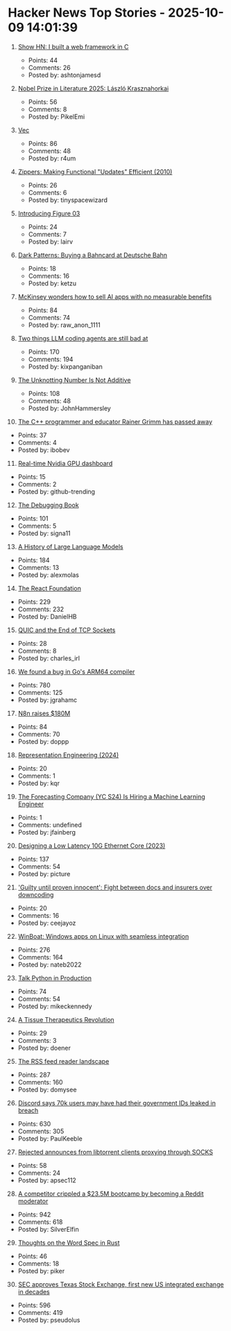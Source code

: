 # Hacker News Top Stories - 2025-10-09 14:01:39

1. [Show HN: I built a web framework in C](https://github.com/ashtonjamesd/lavandula)
   - Points: 44
   - Comments: 26
   - Posted by: ashtonjamesd

2. [Nobel Prize in Literature 2025: László Krasznahorkai](https://www.nobelprize.org/prizes/literature/2025/press-release/)
   - Points: 56
   - Comments: 8
   - Posted by: PikelEmi

3. [Vec<T>](https://marma.dev/articles/2025/under-the-hood-vec-t)
   - Points: 86
   - Comments: 48
   - Posted by: r4um

4. [Zippers: Making Functional "Updates" Efficient (2010)](http://www.goodmath.org/blog/2010/01/13/zippers-making-functional-updates-efficient/)
   - Points: 26
   - Comments: 6
   - Posted by: tinyspacewizard

5. [Introducing Figure 03](https://www.figure.ai/news/introducing-figure-03)
   - Points: 24
   - Comments: 7
   - Posted by: lairv

6. [Dark Patterns: Buying a Bahncard at Deutsche Bahn](https://www.ketzu.net/dark-patterns-buying-a-bahncard-at-deutsche-bahn/)
   - Points: 18
   - Comments: 16
   - Posted by: ketzu

7. [McKinsey wonders how to sell AI apps with no measurable benefits](https://www.theregister.com/2025/10/09/mckinsey_ai_monetization/)
   - Points: 84
   - Comments: 74
   - Posted by: raw_anon_1111

8. [Two things LLM coding agents are still bad at](https://kix.dev/two-things-llm-coding-agents-are-still-bad-at/)
   - Points: 170
   - Comments: 194
   - Posted by: kixpanganiban

9. [The Unknotting Number Is Not Additive](https://divisbyzero.com/2025/10/08/the-unknotting-number-is-not-additive/)
   - Points: 108
   - Comments: 48
   - Posted by: JohnHammersley

10. [The C++ programmer and educator Rainer Grimm has passed away](https://www.modernescpp.com/index.php/my-als-journey-31-31-the-end/)
   - Points: 37
   - Comments: 4
   - Posted by: ibobev

11. [Real-time Nvidia GPU dashboard](https://github.com/psalias2006/gpu-hot)
   - Points: 15
   - Comments: 2
   - Posted by: github-trending

12. [The Debugging Book](https://www.debuggingbook.org/)
   - Points: 101
   - Comments: 5
   - Posted by: signa11

13. [A History of Large Language Models](https://gregorygundersen.com/blog/2025/10/01/large-language-models/)
   - Points: 184
   - Comments: 13
   - Posted by: alexmolas

14. [The React Foundation](https://engineering.fb.com/2025/10/07/open-source/introducing-the-react-foundation-the-new-home-for-react-react-native/)
   - Points: 229
   - Comments: 232
   - Posted by: DanielHB

15. [QUIC and the End of TCP Sockets](https://codemia.io/blog/path/QUIC-and-the-End-of-TCP-Sockets-How-User-Space-Transport-Rewrites-Flow-Control)
   - Points: 28
   - Comments: 8
   - Posted by: charles_irl

16. [We found a bug in Go's ARM64 compiler](https://blog.cloudflare.com/how-we-found-a-bug-in-gos-arm64-compiler/)
   - Points: 780
   - Comments: 125
   - Posted by: jgrahamc

17. [N8n raises $180M](https://blog.n8n.io/series-c/)
   - Points: 84
   - Comments: 70
   - Posted by: doppp

18. [Representation Engineering (2024)](https://vgel.me/posts/representation-engineering/)
   - Points: 20
   - Comments: 1
   - Posted by: kqr

19. [The Forecasting Company (YC S24) Is Hiring a Machine Learning Engineer](https://www.ycombinator.com/companies/the-forecasting-company/jobs/cXJzAhA-founding-machine-learning-engineer)
   - Points: 1
   - Comments: undefined
   - Posted by: jfainberg

20. [Designing a Low Latency 10G Ethernet Core (2023)](https://ttchisholm.github.io/ethernet/2023/05/01/designing-10g-eth-1.html)
   - Points: 137
   - Comments: 54
   - Posted by: picture

21. ['Guilty until proven innocent': Fight between docs and insurers over downcoding](https://www.nbcnews.com/health/health-care/guilty-proven-innocent-fight-doctors-insurance-companies-downcoding-rcna230714)
   - Points: 20
   - Comments: 16
   - Posted by: ceejayoz

22. [WinBoat: Windows apps on Linux with seamless integration](https://www.winboat.app/)
   - Points: 276
   - Comments: 164
   - Posted by: nateb2022

23. [Talk Python in Production](https://talkpython.fm/books/python-in-production)
   - Points: 74
   - Comments: 54
   - Posted by: mikeckennedy

24. [A Tissue Therapeutics Revolution](https://cutiss.swiss/)
   - Points: 29
   - Comments: 3
   - Posted by: doener

25. [The RSS feed reader landscape](https://lighthouseapp.io/blog/feed-reader-deep-dive)
   - Points: 287
   - Comments: 160
   - Posted by: domysee

26. [Discord says 70k users may have had their government IDs leaked in breach](https://www.theverge.com/news/797051/discord-government-ids-leaked-data-breach)
   - Points: 630
   - Comments: 305
   - Posted by: PaulKeeble

27. [Rejected announces from libtorrent clients proxying through SOCKS](https://catgirl.online/2025/10/01/libtorrent-socks-woes)
   - Points: 58
   - Comments: 24
   - Posted by: apsec112

28. [A competitor crippled a $23.5M bootcamp by becoming a Reddit moderator](https://larslofgren.com/codesmith-reddit-reputation-attack/)
   - Points: 942
   - Comments: 618
   - Posted by: SilverElfin

29. [Thoughts on the Word Spec in Rust](https://tritium.legal/blog/word)
   - Points: 46
   - Comments: 18
   - Posted by: piker

30. [SEC approves Texas Stock Exchange, first new US integrated exchange in decades](https://www.cbsnews.com/texas/news/sec-approves-texas-stock-exchange-txse/)
   - Points: 596
   - Comments: 419
   - Posted by: pseudolus

